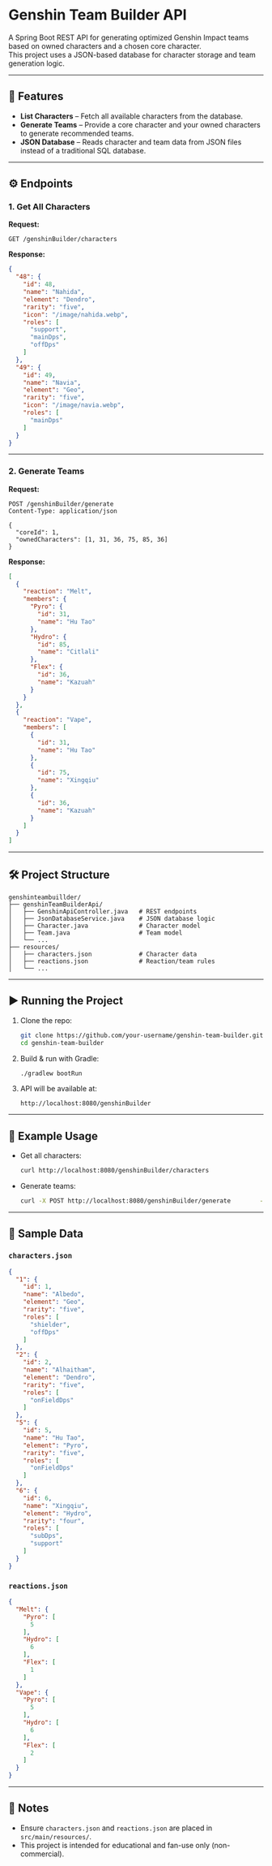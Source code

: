 # Genshin Team Builder API

A Spring Boot REST API for generating optimized Genshin Impact teams based on owned characters and a chosen core
character.  
This project uses a JSON-based database for character storage and team generation logic.

---

## 🚀 Features

- **List Characters** – Fetch all available characters from the database.
- **Generate Teams** – Provide a core character and your owned characters to generate recommended teams.
- **JSON Database** – Reads character and team data from JSON files instead of a traditional SQL database.

---

## ⚙️ Endpoints

### 1. Get All Characters

**Request:**

```http
GET /genshinBuilder/characters
```

**Response:**

```json
{
  "48": {
    "id": 48,
    "name": "Nahida",
    "element": "Dendro",
    "rarity": "five",
    "icon": "/image/nahida.webp",
    "roles": [
      "support",
      "mainDps",
      "offDps"
    ]
  },
  "49": {
    "id": 49,
    "name": "Navia",
    "element": "Geo",
    "rarity": "five",
    "icon": "/image/navia.webp",
    "roles": [
      "mainDps"
    ]
  }
}
```

---

### 2. Generate Teams

**Request:**

```http
POST /genshinBuilder/generate
Content-Type: application/json

{
  "coreId": 1,
  "ownedCharacters": [1, 31, 36, 75, 85, 36]
}
```

**Response:**

```json
[
  {
    "reaction": "Melt",
    "members": {
      "Pyro": {
        "id": 31,
        "name": "Hu Tao"
      },
      "Hydro": {
        "id": 85,
        "name": "Citlali"
      },
      "Flex": {
        "id": 36,
        "name": "Kazuah"
      }
    }
  },
  {
    "reaction": "Vape",
    "members": [
      {
        "id": 31,
        "name": "Hu Tao"
      },
      {
        "id": 75,
        "name": "Xingqiu"
      },
      {
        "id": 36,
        "name": "Kazuah"
      }
    ]
  }
]
```

---

## 🛠️ Project Structure

```
genshinteambuillder/
├── genshinTeamBuilderApi/
│   ├── GenshinApiController.java   # REST endpoints
│   ├── JsonDatabaseService.java    # JSON database logic
│   ├── Character.java              # Character model
│   ├── Team.java                   # Team model
│   └── ...
├── resources/
│   ├── characters.json             # Character data
│   ├── reactions.json              # Reaction/team rules
│   └── ...
```

---

## ▶️ Running the Project

1. Clone the repo:
   ```bash
   git clone https://github.com/your-username/genshin-team-builder.git
   cd genshin-team-builder
   ```

2. Build & run with Gradle:
   ```bash
   ./gradlew bootRun
   ```

3. API will be available at:
   ```
   http://localhost:8080/genshinBuilder
   ```

---

## 📌 Example Usage

- Get all characters:
  ```bash
  curl http://localhost:8080/genshinBuilder/characters
  ```

- Generate teams:
  ```bash
  curl -X POST http://localhost:8080/genshinBuilder/generate        -H "Content-Type: application/json"        -d '{"coreId": 1, "ownedCharacters": [1,2,3,4]}'
  ```

---

## 📂 Sample Data

### `characters.json`

```json
{
  "1": {
    "id": 1,
    "name": "Albedo",
    "element": "Geo",
    "rarity": "five",
    "roles": [
      "shielder",
      "offDps"
    ]
  },
  "2": {
    "id": 2,
    "name": "Alhaitham",
    "element": "Dendro",
    "rarity": "five",
    "roles": [
      "onFieldDps"
    ]
  },
  "5": {
    "id": 5,
    "name": "Hu Tao",
    "element": "Pyro",
    "rarity": "five",
    "roles": [
      "onFieldDps"
    ]
  },
  "6": {
    "id": 6,
    "name": "Xingqiu",
    "element": "Hydro",
    "rarity": "four",
    "roles": [
      "subDps",
      "support"
    ]
  }
}
```

### `reactions.json`

```json
{
  "Melt": {
    "Pyro": [
      5
    ],
    "Hydro": [
      6
    ],
    "Flex": [
      1
    ]
  },
  "Vape": {
    "Pyro": [
      5
    ],
    "Hydro": [
      6
    ],
    "Flex": [
      2
    ]
  }
}
```

---

## 📖 Notes

- Ensure `characters.json` and `reactions.json` are placed in `src/main/resources/`.
- This project is intended for educational and fan-use only (non-commercial).  
